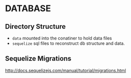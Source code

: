 # DATABASE

## Directory Structure

- `data` mounted into the conatiner to hold data files
- `sequelize` sql files to reconstruct db structure and data.

## Sequelize Migrations

http://docs.sequelizejs.com/manual/tutorial/migrations.html
